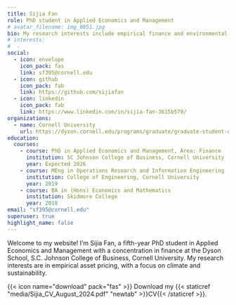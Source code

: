 ```yaml
---
title: Sijia Fan
role: PhD student in Applied Economics and Management
# avatar_filename: img_0851.jpg
bio: My research interests include empirical finance and environmental economics.
# interests: 
#  - 
social:
  - icon: envelope
    icon_pack: fas
    link: sf395@cornell.edu
  - icon: github
    icon_pack: fab
    link: https://github.com/sijiafan
  - icon: linkedin
    icon_pack: fab
    link: https://www.linkedin.com/in/sijia-fan-3615b579/
organizations: 
  - name: Cornell University
    url: https://dyson.cornell.edu/programs/graduate/graduate-student-directory/
education:
  courses:
    - course: PhD in Applied Economics and Management, Area: Finance 
      institution: SC Johnson College of Business, Cornell University
      year: Expected 2026
    - course: MEng in Operations Research and Information Engineering
      institution: College of Engineering, Cornell University
      year: 2019
    - course: BA in (Hons) Economics and Mathematics
      institution: Skidmore College
      year: 2018
email: "sf395@cornell.edu"
superuser: true
highlight_name: false
---
```

Welcome to my website!
I’m Sijia Fan, a fifth-year PhD student in Applied Economics and Management with a concentration in finance at the Dyson School, S.C. Johnson College of Business, Cornell University. My research interests are in empirical asset pricing, with a focus on climate and sustainability.



{{< icon name="download" pack="fas" >}} Download my {{< staticref "media/Sijia_CV_August_2024.pdf" "newtab" >}}CV{{< /staticref >}}.
